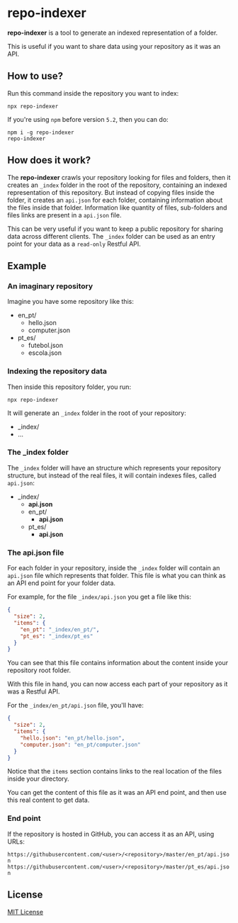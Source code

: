 # repo-indexer

**repo-indexer** is a tool to generate an indexed representation of a folder.

This is useful if you want to share data using your repository as it was an API.

## How to use?

Run this command inside the repository you want to index:

```shell
npx repo-indexer
```

If you're using `npm` before version `5.2`, then you can do:

```shell
npm i -g repo-indexer
repo-indexer
```

## How does it work?

The **repo-indexer** crawls your repository looking for files and folders, then it creates an `_index` folder in the root of the repository, containing an indexed representation of this repository. But instead of copying files inside the folder, it creates an `api.json` for each folder, containing information about the files inside that folder. Information like quantity of files, sub-folders and files links are present in a `api.json` file.

This can be very useful if you want to keep a public repository for sharing data across different clients. The `_index` folder can be used as an entry point for your data as a `read-only` Restful API.

## Example

### An imaginary repository

Imagine you have some repository like this:

+ en_pt/
  + hello.json
  + computer.json
+ pt_es/
  + futebol.json
  + escola.json

### Indexing the repository data

Then inside this repository folder, you run:

`npx repo-indexer`

It will generate an `_index` folder in the root of your repository:

+ _index/
+ ...

### The _index folder

The `_index` folder will have an structure which represents your repository structure, but instead of the real files, it will contain indexes files, called `api.json`:

+ _index/
  + **api.json**
  + en_pt/
    + **api.json**
  + pt_es/
    + **api.json**

### The api.json file

For each folder in your repository, inside the `_index` folder will contain an `api.json` file which represents that folder. This file is what you can think as an API end point for your folder data.

For example, for the file `_index/api.json` you get a file like this:

```json
{
  "size": 2,
  "items": {
    "en_pt": "_index/en_pt/",
    "pt_es": "_index/pt_es"
  }
}
```

You can see that this file contains information about the content inside your repository root folder.

With this file in hand, you can now access each part of your repository as it was a Restful API.

For the `_index/en_pt/api.json` file, you'll have:

```json
{
  "size": 2,
  "items": {
    "hello.json": "en_pt/hello.json",
    "computer.json": "en_pt/computer.json"
  }
}
```

Notice that the `items` section contains links to the real location of the files inside your directory.

You can get the content of this file as it was an API end point, and then use this real content to get data.

### End point

If the repository is hosted in GitHub, you can access it as an API, using URLs:

`https://githubusercontent.com/<user>/<repository>/master/en_pt/api.json`
`https://githubusercontent.com/<user>/<repository>/master/pt_es/api.json`

## License

[MIT License](https://opensource.org/licenses/MIT)